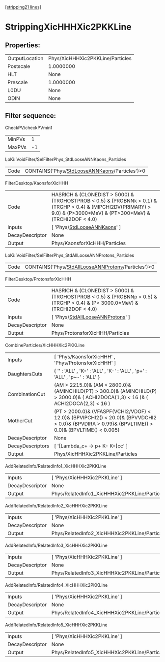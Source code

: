 [[stripping21 lines]](./stripping21-index)

# StrippingXicHHHXic2PKKLine

## Properties:

|                |                                  |
|----------------|----------------------------------|
| OutputLocation | Phys/XicHHHXic2PKKLine/Particles |
| Postscale      | 1.0000000                        |
| HLT            | None                             |
| Prescale       | 1.0000000                        |
| L0DU           | None                             |
| ODIN           | None                             |

## Filter sequence:

CheckPV/checkPVmin1

|        |     |
|--------|-----|
| MinPVs | 1   |
| MaxPVs | -1  |

LoKi::VoidFilter/SelFilterPhys_StdLooseANNKaons_Particles

|      |                                                                                                  |
|------|--------------------------------------------------------------------------------------------------|
| Code | CONTAINS('Phys/[StdLooseANNKaons](./stripping21-commonparticles-stdlooseannkaons)/Particles')\>0 |

FilterDesktop/KaonsforXicHHH

|                 |                                                                                                                                                                             |
|-----------------|-----------------------------------------------------------------------------------------------------------------------------------------------------------------------------|
| Code            | HASRICH & (CLONEDIST \> 5000) & (TRGHOSTPROB \< 0.5) & (PROBNNk \> 0.1) &(TRGHP \< 0.4) & (MIPCHI2DV(PRIMARY) \> 9.0) & (P\>3000\*MeV) & (PT\>300\*MeV) &(TRCHI2DOF \< 4.0) |
| Inputs          | [ 'Phys/[StdLooseANNKaons](./stripping21-commonparticles-stdlooseannkaons)' ]                                                                                             |
| DecayDescriptor | None                                                                                                                                                                        |
| Output          | Phys/KaonsforXicHHH/Particles                                                                                                                                               |

LoKi::VoidFilter/SelFilterPhys_StdAllLooseANNProtons_Particles

|      |                                                                                                            |
|------|------------------------------------------------------------------------------------------------------------|
| Code | CONTAINS('Phys/[StdAllLooseANNProtons](./stripping21-commonparticles-stdalllooseannprotons)/Particles')\>0 |

FilterDesktop/ProtonsforXicHHH

|                 |                                                                                                                                  |
|-----------------|----------------------------------------------------------------------------------------------------------------------------------|
| Code            | HASRICH & (CLONEDIST \> 5000) & (TRGHOSTPROB \< 0.5) & (PROBNNp \> 0.5) &(TRGHP \< 0.4) & (P\> 3000.0\*MeV) & (TRCHI2DOF \< 4.0) |
| Inputs          | [ 'Phys/[StdAllLooseANNProtons](./stripping21-commonparticles-stdalllooseannprotons)' ]                                        |
| DecayDescriptor | None                                                                                                                             |
| Output          | Phys/ProtonsforXicHHH/Particles                                                                                                  |

CombineParticles/XicHHHXic2PKKLine

|                  |                                                                                                                                                        |
|------------------|--------------------------------------------------------------------------------------------------------------------------------------------------------|
| Inputs           | [ 'Phys/KaonsforXicHHH' , 'Phys/ProtonsforXicHHH' ]                                                                                                  |
| DaughtersCuts    | { '' : 'ALL' , 'K+' : 'ALL' , 'K-' : 'ALL' , 'p+' : 'ALL' , 'p~-' : 'ALL' }                                                                            |
| CombinationCut   | (AM \> 2215.0)& (AM \< 2800.0)& (AMINCHILD(PT) \> 300.0)& (AMINCHILD(P) \> 3000.0)& ( ACHI2DOCA(1,3) \< 16 )& ( ACHI2DOCA(2,3) \< 16 )                 |
| MotherCut        | (PT \> 2000.0)& (VFASPF(VCHI2/VDOF) \< 12.0)& (BPVIPCHI2() \< 20.0)& (BPVVDCHI2 \> 0.0)& (BPVDIRA \> 0.99)& (BPVLTIME() \> 0.0)& (BPVLTIME() \< 0.005) |
| DecayDescriptor  | None                                                                                                                                                   |
| DecayDescriptors | [ '[Lambda_c+ -\> p+ K- K+]cc' ]                                                                                                                   |
| Output           | Phys/XicHHHXic2PKKLine/Particles                                                                                                                       |

AddRelatedInfo/RelatedInfo1_XicHHHXic2PKKLine

|                 |                                               |
|-----------------|-----------------------------------------------|
| Inputs          | [ 'Phys/XicHHHXic2PKKLine' ]                |
| DecayDescriptor | None                                          |
| Output          | Phys/RelatedInfo1_XicHHHXic2PKKLine/Particles |

AddRelatedInfo/RelatedInfo2_XicHHHXic2PKKLine

|                 |                                               |
|-----------------|-----------------------------------------------|
| Inputs          | [ 'Phys/XicHHHXic2PKKLine' ]                |
| DecayDescriptor | None                                          |
| Output          | Phys/RelatedInfo2_XicHHHXic2PKKLine/Particles |

AddRelatedInfo/RelatedInfo3_XicHHHXic2PKKLine

|                 |                                               |
|-----------------|-----------------------------------------------|
| Inputs          | [ 'Phys/XicHHHXic2PKKLine' ]                |
| DecayDescriptor | None                                          |
| Output          | Phys/RelatedInfo3_XicHHHXic2PKKLine/Particles |

AddRelatedInfo/RelatedInfo4_XicHHHXic2PKKLine

|                 |                                               |
|-----------------|-----------------------------------------------|
| Inputs          | [ 'Phys/XicHHHXic2PKKLine' ]                |
| DecayDescriptor | None                                          |
| Output          | Phys/RelatedInfo4_XicHHHXic2PKKLine/Particles |

AddRelatedInfo/RelatedInfo5_XicHHHXic2PKKLine

|                 |                                               |
|-----------------|-----------------------------------------------|
| Inputs          | [ 'Phys/XicHHHXic2PKKLine' ]                |
| DecayDescriptor | None                                          |
| Output          | Phys/RelatedInfo5_XicHHHXic2PKKLine/Particles |
